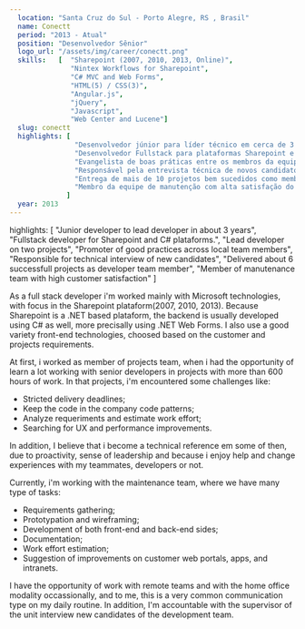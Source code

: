 ```yaml
---
  location: "Santa Cruz do Sul - Porto Alegre, RS , Brasil"  
  name: Conectt
  period: "2013 - Atual"
  position: "Desenvolvedor Sênior"
  logo_url: "/assets/img/career/conectt.png"
  skills:   [  "Sharepoint (2007, 2010, 2013, Online)",
               "Nintex Workflows for Sharepoint",
               "C# MVC and Web Forms",
               "HTML(5) / CSS(3)",
               "Angular.js",
               "jQuery",
               "Javascript",
               "Web Center and Lucene"]
  slug: conectt
  highlights: [ 
                "Desenvolvedor júnior para líder técnico em cerca de 3 anos",
                "Desenvolvedor Fullstack para plataformas Sharepoint e C #.",
                "Evangelista de boas práticas entre os membros da equipe local",
                "Responsável pela entrevista técnica de novos candidatos",
                "Entrega de mais de 10 projetos bem sucedidos como membro da equipe de desenvolvedores, entre esses, dois desses como líder técnico",
                "Membro da equipe de manutenção com alta satisfação do cliente"
              ]
  year: 2013
---
```


<div>
highlights: [ 
                "Junior developer to lead developer in about 3 years",
                "Fullstack developer for Sharepoint and C# plataforms.", 
                "Lead developer on two projects",
                "Promoter of good practices across local team members",
                "Responsible for technical interview of new candidates",
                "Delivered about 6 successfull projects as developer team member",
                "Member of manutenance team with high customer satisfaction"
              ]
   <p>As a full stack developer i'm worked mainly with Microsoft technologies, with focus in the Sharepoint plataform(2007, 2010, 2013). Because Sharepoint is a .NET based plataform, the backend is usually developed using C# as well, more precisally using .NET Web Forms. I also use a good variety front-end technologies, choosed based on the customer and projects requirements.</p>

   <p>At first, i worked as member of projects team, when i had the opportunity of learn a lot working with senior developers in projects with more than 600 hours of work. In that projects, i'm encountered some challenges like:
   </p>
   <ul>
      <li>Stricted delivery deadlines;</li>
      <li>Keep the code in the company code patterns;</li>
      <li>Analyze requeriments and estimate work effort;</li>
      <li>Searching for UX and performance improvements.</li>
   </ul>
   <p>In addition, I believe that i become a technical reference em some of then, due to proactivity, sense of leadership and because i enjoy help and change experiences with my teammates, developers or not.</p>

   <p>Currently, i'm working with the maintenance team, where we have many type of tasks:</p>
   
   <ul>
      <li>Requirements gathering;</li>
      <li>Prototypation and wireframing;</li>
      <li>Development of both front-end and back-end sides;</li>
      <li>Documentation;</li>
      <li>Work effort estimation;</li>
      <li>Suggestion of improvements on customer web portals, apps, and intranets.</li>
   </ul>

   <p>I have the opportunity of work with remote teams and with the home office modality occassionally, and to me, this is a very common communication type on my daily routine. In addition, I'm accountable with the supervisor of the unit interview new candidates of the development team.</p>
</div>